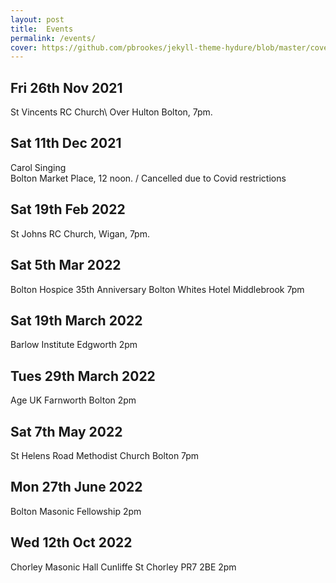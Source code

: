 ```yaml
---
layout: post
title:  Events
permalink: /events/
cover: https://github.com/pbrookes/jekyll-theme-hydure/blob/master/cover.jpg?raw=tru
---
```

                     
## Fri 26th Nov 2021    
   St Vincents RC Church\\
   Over Hulton Bolton, 7pm.
                 
## Sat 11th Dec 2021
   Carol Singing                      
   Bolton Market Place, 12 noon. /   Cancelled due to Covid restrictions

## Sat 19th Feb 2022
   St Johns RC Church, Wigan, 7pm.
   
## Sat 5th Mar 2022
   Bolton Hospice 35th Anniversary
   Bolton Whites Hotel Middlebrook 7pm

## Sat 19th March  2022
   Barlow Institute Edgworth  2pm
   
## Tues 29th March  2022
   Age UK Farnworth Bolton  2pm
   
## Sat 7th May 2022
   St Helens Road Methodist Church
   Bolton 7pm

## Mon 27th June 2022
   Bolton Masonic Fellowship  2pm

## Wed 12th Oct 2022
   Chorley Masonic Hall
   Cunliffe St Chorley PR7 2BE 2pm


   
 
